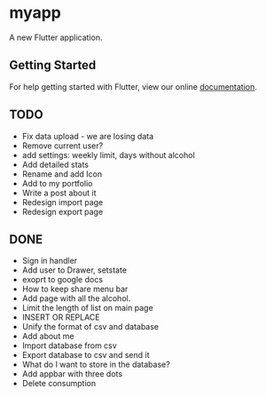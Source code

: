 # myapp

A new Flutter application.

## Getting Started

For help getting started with Flutter, view our online
[documentation](https://flutter.io/).


## TODO
* Fix data upload - we are losing data
* Remove current user?
* add settings: weekly limit, days without alcohol
* Add detailed stats
* Rename and add Icon
* Add to my portfolio
* Write a post about it
* Redesign import page
* Redesign export page


## DONE
* Sign in handler
* Add user to Drawer, setstate
* exoprt to google docs
* How to keep share menu bar
* Add page with all the alcohol.
* Limit the length of list on main page
* INSERT OR REPLACE
* Unify the format of csv and database
* Add about me
* Import database from csv
* Export database to csv and send it
* What do I want to store in the database?
* Add appbar with three dots
* Delete consumption
